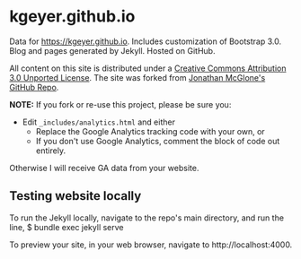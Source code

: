 # kgeyer.github.io

Data for https://kgeyer.github.io. Includes customization of Bootstrap 3.0. Blog and pages generated by Jekyll. Hosted on GitHub.

All content on this site is distributed under a [Creative Commons Attribution 3.0 Unported License](http://creativecommons.org/licenses/by/3.0/deed.en_US).
The site was forked from [Jonathan McGlone's GitHub Repo](https://github.com/kgeyer/jmcglone.github.io).

**NOTE:** If you fork or re-use this project, please be sure you:

* Edit `_includes/analytics.html` and either
  * Replace the Google Analytics tracking code with your own, or
  * If you don't use Google Analytics, comment the block of code out entirely.

Otherwise I will receive GA data from your website.

## Testing website locally
To run the Jekyll locally, navigate to the repo's main directory, and run the line,
$ bundle exec jekyll serve

To preview your site, in your web browser, navigate to http://localhost:4000.

